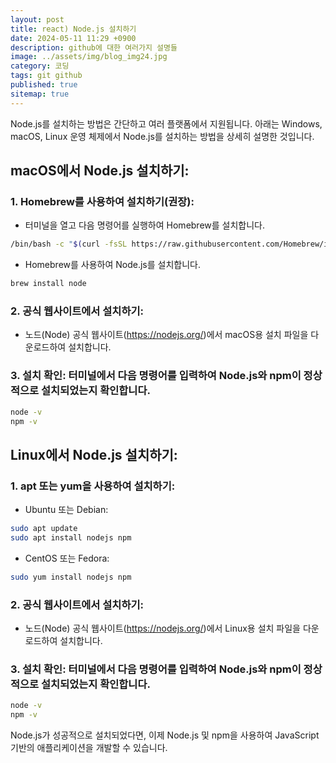 ```yaml
---
layout: post
title: react) Node.js 설치하기
date: 2024-05-11 11:29 +0900
description: github에 대한 여러가지 설명들
image: ../assets/img/blog_img24.jpg
category: 코딩
tags: git github
published: true
sitemap: true
---
```


Node.js를 설치하는 방법은 간단하고 여러 플랫폼에서 지원됩니다. 아래는 Windows, macOS, Linux 운영 체제에서 Node.js를 설치하는 방법을 상세히 설명한 것입니다.

## macOS에서 Node.js 설치하기:
### 1. Homebrew를 사용하여 설치하기(권장):

- 터미널을 열고 다음 명령어를 실행하여 Homebrew를 설치합니다.
````bash
/bin/bash -c "$(curl -fsSL https://raw.githubusercontent.com/Homebrew/install/HEAD/install.sh)"
````

- Homebrew를 사용하여 Node.js를 설치합니다.

````bash
brew install node
````

### 2. 공식 웹사이트에서 설치하기:

- 노드(Node) 공식 웹사이트(https://nodejs.org/)에서 macOS용 설치 파일을 다운로드하여 설치합니다.

### 3. 설치 확인: 터미널에서 다음 명령어를 입력하여 Node.js와 npm이 정상적으로 설치되었는지 확인합니다.

````bash
node -v
npm -v
````
## Linux에서 Node.js 설치하기:
### 1. apt 또는 yum을 사용하여 설치하기:

- Ubuntu 또는 Debian:

````bash
sudo apt update
sudo apt install nodejs npm
````

- CentOS 또는 Fedora:
````bash
sudo yum install nodejs npm
````
### 2. 공식 웹사이트에서 설치하기:
- 노드(Node) 공식 웹사이트(https://nodejs.org/)에서 Linux용 설치 파일을 다운로드하여 설치합니다.
### 3. 설치 확인: 터미널에서 다음 명령어를 입력하여 Node.js와 npm이 정상적으로 설치되었는지 확인합니다.

````bash
node -v
npm -v
````
Node.js가 성공적으로 설치되었다면, 이제 Node.js 및 npm을 사용하여 JavaScript 기반의 애플리케이션을 개발할 수 있습니다.









